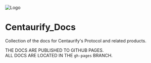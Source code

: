 ![Logo](https://www.centaurify.com/_next/image?url=%2Fimg%2Flogo%2Fcentaurify-logo.svg&w=1920&q=75)

# Centaurify_Docs

Collection of the docs for Centaurify's Protocol and related products. 

THE DOCS ARE PUBLISHED TO GITHUB PAGES.  
ALL DOCS ARE LOCATED IN THE `gh-pages` BRANCH.

